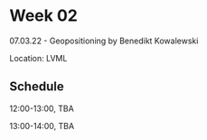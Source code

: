# Week 02

07.03.22 - Geopositioning by Benedikt Kowalewski 

Location: LVML 

## Schedule
12:00-13:00, TBA

13:00-14:00, TBA 

